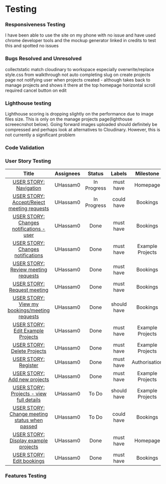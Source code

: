 # Testing

### Responsiveness Testing

I have been able to use the site on my phone with no issue and have used chrome developer tools and the mockup generator linked in credits to test this and spotted no issues

### Bugs Resolved and Unresolved

collectstatic match cloudinary to workspace especially overwrite/replace style.css from walkthrough
not auto completing slug on create projects page
not notifying user when projects created - although takes back to manage projects and shows it there at the top
homepage horizontal scroll required
cancel button on edit

### Lighthouse testing

Lighthouse scoring is dropping slightly on the performance due to image files size. This is only on the manage projects page(lighthouse screeecnshot below). Going forward images uploaded should definitely be compressed and perhaps look at alternatives to Cloudinary. However, this is not currently a significant problem



### Code Validation

### User Story Testing

**Title**|**Assignees**|**Status**|**Labels**|**Milestone**
:-----:|:-----:|:-----:|:-----:|:-----:
[USER STORY: Navigation](https://github.com/UHassam0/Umars-woodworking/issues/3)|UHassam0|In Progress|must have|Homepage
[USER STORY: Accept/Reject meeting requests](https://github.com/UHassam0/Umars-woodworking/issues/7)|UHassam0|In Progress|could have|Bookings
[USER STORY: Changes notifications - user](https://github.com/UHassam0/Umars-woodworking/issues/13)|UHassam0|Done|must have|Bookings
[USER STORY: Changes notifications](https://github.com/UHassam0/Umars-woodworking/issues/12)|UHassam0|Done|must have|Example Projects
[USER STORY: Review meeting requests](https://github.com/UHassam0/Umars-woodworking/issues/6)|UHassam0|Done|must have|Bookings
[USER STORY: Request meeting](https://github.com/UHassam0/Umars-woodworking/issues/5)|UHassam0|Done|must have|Bookings
[USER STORY: View my bookings/meeting requests](https://github.com/UHassam0/Umars-woodworking/issues/10)|UHassam0|Done|should have|Bookings
[USER STORY: Edit Example Projects](https://github.com/UHassam0/Umars-woodworking/issues/4)|UHassam0|Done|must have|Example Projects
[USER STORY: Delete Projects](https://github.com/UHassam0/Umars-woodworking/issues/9)|UHassam0|Done|must have|Example Projects
[USER STORY: Register](https://github.com/UHassam0/Umars-woodworking/issues/1)|UHassam0|Done|must have|Authorisation
[USER STORY: Add new projects](https://github.com/UHassam0/Umars-woodworking/issues/8)|UHassam0|Done|must have|Example Projects
[USER STORY: Projects - view full details](https://github.com/UHassam0/Umars-woodworking/issues/11)|UHassam0|To Do|should have|Example Projects
[USER STORY: Change meeting status when passed](https://github.com/UHassam0/Umars-woodworking/issues/14)|UHassam0|To Do|could have|Bookings
[USER STORY: Display example projects](https://github.com/UHassam0/Umars-woodworking/issues/2)|UHassam0|Done|must have|Homepage
[USER STORY: Edit bookings](https://github.com/UHassam0/Umars-woodworking/issues/15)|UHassam0|Done|must have|Bookings

### Features Testing
